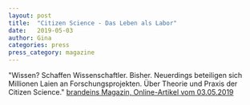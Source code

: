 ```yaml
---
layout: post
title:  "Citizen Science - Das Leben als Labor"
date:   2019-05-03 
author: Gina
categories: press
press_category: magazine
---
```

"Wissen? Schaffen Wissenschaftler. Bisher. Neuerdings beteiligen sich Millionen Laien an Forschungsprojekten. Über Theorie und Praxis der Citizen Science."
<a href="https://www.brandeins.de/magazine/brand-eins-thema/innovation-2019/citizen-science-das-leben-als-labor">brandeins Magazin, Online-Artikel vom 03.05.2019</a>
